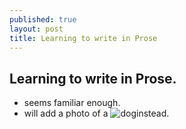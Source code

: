 ```yaml
---
published: true
layout: post
title: Learning to write in Prose
---
```

## Learning to write in Prose.

+ seems familiar enough.
+ will add a photo of a ![dog](https://images.duckduckgo.com/iu/?u=http%3A%2F%2Fprospectpetsitting.com%2Fwp-content%2Fuploads%2F2016%2F10%2Fpies-beagle1.jpg)instead.




